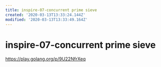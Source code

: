 ```yaml
---
title: inspire-07-concurrent prime sieve
created: '2020-03-13T13:33:24.144Z'
modified: '2020-03-13T13:33:49.164Z'
---
```


# inspire-07-concurrent prime sieve

https://play.golang.org/p/9U22NfrXeq
